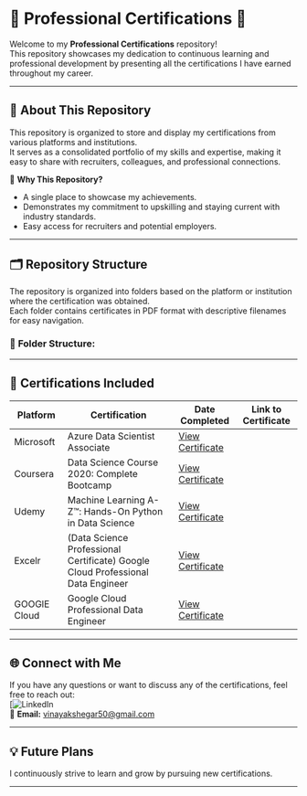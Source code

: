 # 🌟 **Professional Certifications** 🏅

Welcome to my **Professional Certifications** repository!  
This repository showcases my dedication to continuous learning and professional development by presenting all the certifications I have earned throughout my career.  

---

## 🚀 **About This Repository**
This repository is organized to store and display my certifications from various platforms and institutions.  
It serves as a consolidated portfolio of my skills and expertise, making it easy to share with recruiters, colleagues, and professional connections.  

🔑 **Why This Repository?**  
- A single place to showcase my achievements.  
- Demonstrates my commitment to upskilling and staying current with industry standards.  
- Easy access for recruiters and potential employers.  

---

## 🗂️ **Repository Structure**
The repository is organized into folders based on the platform or institution where the certification was obtained.  
Each folder contains certificates in PDF format with descriptive filenames for easy navigation.  

### 📂 **Folder Structure:**

---

## 📝 **Certifications Included**

| Platform   | Certification                                    | Date Completed | Link to Certificate                                      |
|-----------|--------------------------------------------------|----------------|-----------------------------------------------------------|
| Microsoft | Azure Data Scientist Associate                                                                        | [View Certificate](Microsoft)    |
| Coursera  | Data Science Course 2020: Complete Bootcamp                                                            | [View Certificate](Coursera)       |
| Udemy     | Machine Learning A-Z™: Hands-On Python in Data Science                                                        | [View Certificate](Udemy)         |
| Excelr    | (Data Science Professional Certificate)	Google Cloud Professional Data Engineer                       | [View Certificate](Others)     
|GOOGlE Cloud | Google Cloud Professional Data Engineer                                                            | [View Certificate](Others)  

---

## 🌐 **Connect with Me**
If you have any questions or want to discuss any of the certifications, feel free to reach out:  
[![LinkedIn](https://www.linkedin.com/in/vinayakshegar50/)   
📧 **Email:** vinayakshegar50@gmail.com  

---

## 💡 **Future Plans**
I continuously strive to learn and grow by pursuing new certifications.  
  

---


